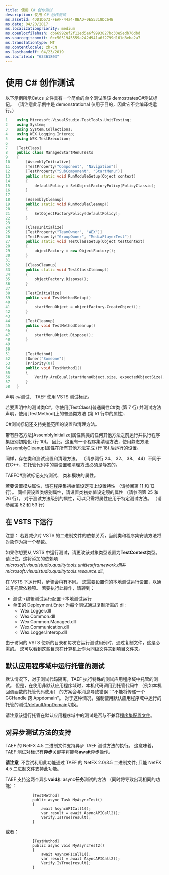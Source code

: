 ```yaml
---
title: 使用 C# 创作测试
description: 使用 C# 创作测试
ms.assetid: 4DD1D673-FEAF-44a4-8BAD-0E55318DC64B
ms.date: 04/20/2017
ms.localizationpriority: medium
ms.openlocfilehash: cb66992ef2f12ed5e6f9993827bc33e5edb76dbd
ms.sourcegitcommit: 0cc5051945559a242d941a6f2799d161d8eba2a7
ms.translationtype: MT
ms.contentlocale: zh-CN
ms.lasthandoff: 04/23/2019
ms.locfileid: "63361803"
---
```

# <a name="authoring-tests-in-c"></a>使用 C# 创作测试


以下示例所示C#.cs 文件具有一个简单的单个测试类该 demostratesC#测试标记。 （请注意此示例中是 demonstrational 仅用于目的，因此它不会编译或运行。）

```cpp
1    using Microsoft.VisualStudio.TestTools.UnitTesting;
2    using System;
3    using System.Collections;
4    using WEX.Logging.Interop;
5    using WEX.TestExecution;
6
7    [TestClass]
8    public class ManagedStartMenuTests
9    {
10       [AssemblyInitialize]
11       [TestProperty("Component", "Navigation")]
12       [TestProperty("SubComponent", "StartMenu")]
13       public static void RunModuleSetup(Object context)
14       {
15           defaultPolicy = SetObjectFactoryPolicy(PolicyClassic);
16       }
17
18       [AssemblyCleanup]
19       public static void RunModuleCleanup()
20       {
21           SetObjectFactoryPolicy(defaultPolicy);
22       }
23
24       [ClassInitialize]
25       [TestProperty("TeamOwner", "WEX")]
26       [TestProperty("GroupOwner", "MediaPlayerTest")]
27       public static void TestClassSetup(Object testContext)
28       {
29           objectFactory = new ObjectFactory();
30       }
31
32       [ClassCleanup]
33       public static void TestClassCleanup()
34       {
35           objectFactory.Dispose();
36       }
37
38       [TestInitialize]
39       public void TestMethodSetup()
40       {
41           startMenuObject = objectFactory.CreateObject();
42       }
43
44       [TestCleanup]
45       public void TestMethodCleanup()
46       {
47           startMenuObject.Dispose();
48       }
49
50
51       [TestMethod]
52       [Owner("Someone")]
53       [Priority(0)]
54       public void TestMethod1()
55       {
56           Verify.AreEqual(startMenuObject.size, expectedObjectSize);
57       }
58   }
```

声明 c\#测试、 TAEF 使用 VSTS 测试标记。

若要声明中的测试类C#，你使用\[TestClass\]普通属性C#类 (第 7 行) 并测试方法声明，使用\[TestMethod\]上的普通类方法 (第 51 行中的属性).

C#测试标记还支持完整范围的设置和清理方法。

带有静态方法\[AssemblyInitialize\]属性集类的任何其他方法之前运行并执行程序集级别初始化 (行 10)。 因此，这里有一个程序集清理方法，使用静态方法\[AssemblyCleanup\]属性在所有其他方法完成 (行 18) 后运行的设置。

同样，存在类和测试设置和清理方法。 （请参阅行 24、 32、 38、 44）不同于在C++，在托管代码中的类设置和清理方法必须是静态的。

TAEFC#测试标记支持测试、 类和模块的属性。

若要设置模块属性，请在程序集初始值设定项上设置特性 （请参阅第 11 和 12 行）。 同样要设置类级别属性，请设置类初始值设定项的属性 （请参阅第 25 和 26 行）。 对于测试方法级别的属性，可以只需将属性应用于特定测试方法。 （请参阅第 52 和 53 行）

## <a name="span-idrunningundervstsspanspan-idrunningundervstsspanspan-idrunningundervstsspanrunning-under-vsts"></a><span id="Running_under_VSTS"></span><span id="running_under_vsts"></span><span id="RUNNING_UNDER_VSTS"></span>在 VSTS 下运行


注意： 若要减少对 VSTS 的二进制文件的依赖关系，当前类和程序集安装方法将对象作为第一个参数。

如果你想要从 VSTS 中运行测试，请更改该对象类型设置为**TestContext**类型。 请记住，这将添加的依赖项*microsoft.visualstudio.qualitytools.unittestframework.dll*并*microsoft.visualstudio.qualitytools.resource.dll*。

在 VSTS 下运行时，步骤会稍有不同。 您需要设置你的本地测试运行设置，以通过非托管依赖项。 若要执行此操作，请转到：

-   测试-&gt;编辑测试运行配置-&gt;本地测试运行
-   单击的 Deployment.Enter 为每个测试通过复制所需的 dll:
    -   Wex.Logger.dll
    -   Wex.Common.dll
    -   Wex.Common.Managed.dll
    -   Wex.Communication.dll
    -   Wex.Logger.Interop.dll

由于访问的 VSTS 使新的目录和每次它运行测试用例时，通过复制文件，这是必需的。 您可以看到这些目录在计算机上作为同级文件夹到项目文件夹。

## <a name="span-idrunningmanagedtestsinthedefaultapplicationdomainspanspan-idrunningmanagedtestsinthedefaultapplicationdomainspanspan-idrunningmanagedtestsinthedefaultapplicationdomainspanrunning-managed-tests-in-the-default-application-domain"></a><span id="Running_managed_tests_in_the_default_application_domain"></span><span id="running_managed_tests_in_the_default_application_domain"></span><span id="RUNNING_MANAGED_TESTS_IN_THE_DEFAULT_APPLICATION_DOMAIN"></span>默认应用程序域中运行托管的测试


默认情况下，对于测试代码隔离，TAEF 执行特殊的测试应用程序域中托管的测试。 但是，在使用非默认应用程序域时，本机代码调用到托管代码中 （例如本机回调函数的托管代码使用） 的方案会与消息导致错误："不能将传递一个 GCHandle 跨 Appdomain"。 对于这种情况，强制使用默认应用程序域中运行的托管的测试[/defaultAppDomain](te-exe-command-line-parameters.md#defaultappdomain)切换。

请注意该运行托管在默认应用程序域中的测试是否与不兼容[程序集配置文件](assembly-config-files.md)。

## <a name="span-idsupportforasynctestmethodsspanspan-idsupportforasynctestmethodsspanspan-idsupportforasynctestmethodsspansupport-for-async-test-methods"></a><span id="Support_for_async_test_methods"></span><span id="support_for_async_test_methods"></span><span id="SUPPORT_FOR_ASYNC_TEST_METHODS"></span>对异步测试方法的支持


TAEF 的 NetFX 4.5 二进制文件支持异步 TAEF 测试方法的执行。 这意味着，TAEF 测试对标记有**异步**关键字将能够**await**异步操作。

**请注意**  不尝试利用此功能通过 TAEF 的 NetFX 2.0/3.5 二进制文件; 只能 NetFX 4.5 二进制文件支持此功能。

 

TAEF 支持这两个异步**void**和 async**任务**测试的方法 （同时将导致出现相同的功能）：

```CSharp
            [TestMethod]
            public async Task MyAsyncTest()
            {
                await AsyncAPICall1();
                var result = await AsyncAPICall2();
                Verify.IsTrue(result);
            }
```

或者：

```CSharp
            [TestMethod]
            public async void MyAsyncTest2()
            {
                await AsyncAPICall1();
                var result = await AsyncAPICall2();
                Verify.IsTrue(result);
            }
```

 

 





